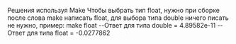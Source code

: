 Решения используя Make Чтобы выбрать тип float, нужно при сборке после слова make написать float, для выбора типа double ничего писать не нужно, пример: make float 
--Ответ для типа double = 4.89582e-11
--Ответ для типа float = -0.0277862
